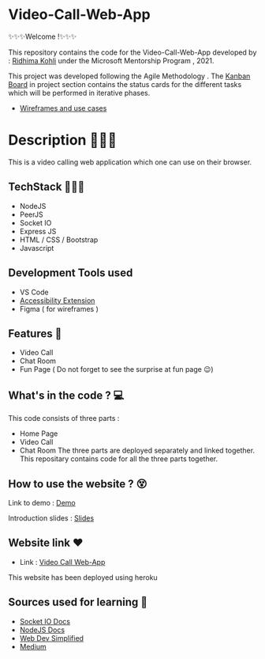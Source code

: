 # Video-Call-Web-App 

✨✨✨Welcome !✨✨✨

This repository contains the code for the Video-Call-Web-App developed by : [Ridhima Kohli](https://github.com/RidhimaKohli)
 under the Microsoft Mentorship Program , 2021.

This project was developed following the Agile Methodology . The [Kanban Board](https://github.com/RidhimaKohli/Video-Call-Web-App/projects/1) in project section contains the status cards for the different tasks which will be performed in iterative phases.

- [Wireframes and use cases](https://drive.google.com/file/d/1Mbm1YG_T0cqQQRzyMGtn0eq-SkjqNjVr/view?usp=sharing)

# Description 💁🏻‍♀️

This is a video calling web application which one can use on their browser.

## TechStack 👩🏻‍💻
- NodeJS
- PeerJS
- Socket IO
- Express JS
- HTML / CSS / Bootstrap
- Javascript

## Development Tools used
- VS Code
- [Accessibility Extension](https://microsoftedge.microsoft.com/addons/detail/accessibility-insights-fo/ghbhpcookfemncgoinjblecnilppimih)
- Figma ( for wireframes )

## Features 📃
- Video Call
- Chat Room
- Fun Page ( Do not forget to see the surprise at fun page 😉)

## What's in the code ? 💻

This code consists of three parts :
- Home Page 
- Video Call
- Chat Room
The three parts are deployed separately and linked together.
This repositary contains code for all the three parts together.

## How to use the website ? 😵

Link to demo : [Demo](https://youtu.be/7IzEorGtrDA)

Introduction slides : [Slides](https://docs.google.com/presentation/d/1NxyeZbWRqxTElfOIbtyWeNs0UFvQ-V6S2GNR2pWZpRE/edit?usp=sharing)

## Website link ❤

- Link : [Video Call Web-App](https://video-call-home.herokuapp.com/)

This website has been deployed using heroku

## Sources used for learning 🔎

- [Socket IO Docs](https://socket.io/docs/v4/index.html)
- [NodeJS Docs](https://nodejs.org/en/docs/)
- [Web Dev Simplified](https://www.youtube.com/channel/UCFbNIlppjAuEX4znoulh0Cw)
- [Medium](https://medium.com/swlh/chat-rooms-with-socket-io-25e9d1a05947)



